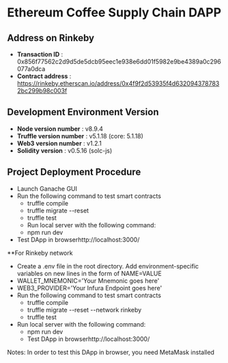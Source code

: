 # Ethereum Coffee Supply Chain DAPP

## Address on Rinkeby
* **Transaction ID** : 0x856f77562c2d9d5de5dcb95eec1e938e6dd01f5982e9be4389a0c296077a0dca
* **Contract address** : https://rinkeby.etherscan.io/address/0x4f9f2d53935f4d6320943787832bc299b98c003f

## Development Environment Version
* **Node version number** :  v8.9.4
* **Truffle version number** : v5.1.18 (core: 5.1.18)
* **Web3 version number** : v1.2.1
* **Solidity version** : v0.5.16 (solc-js)

## Project Deployment Procedure

* Launch Ganache GUI
* Run the following command to test smart contracts
  * truffle compile
  * truffle migrate --reset
  * truffle test
  * Run local server with the following command:
  * npm run dev
* Test DApp in browserhttp://localhost:3000/

**For Rinkeby network

* Create a .env file in the root directory. Add environment-specific variables on new lines in the form of NAME=VALUE
* WALLET_MNEMONIC='Your Mnemonic goes here'
* WEB3_PROVIDER='Your Infura Endpoint goes here'
* Run the following command to test smart contracts
  * truffle compile
  * truffle migrate --reset --network rinkeby
  * truffle test
* Run local server with the following command:
  * npm run dev
  * Test DApp in browserhttp://localhost:3000/

Notes: In order to test this DApp in browser, you need MetaMask installed
